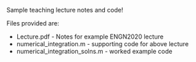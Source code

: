 Sample teaching lecture notes and code!

Files provided are:

* Lecture.pdf - Notes for example ENGN2020 lecture
* numerical_integration.m - supporting code for above lecture
* numerical_integration_solns.m - worked example code

